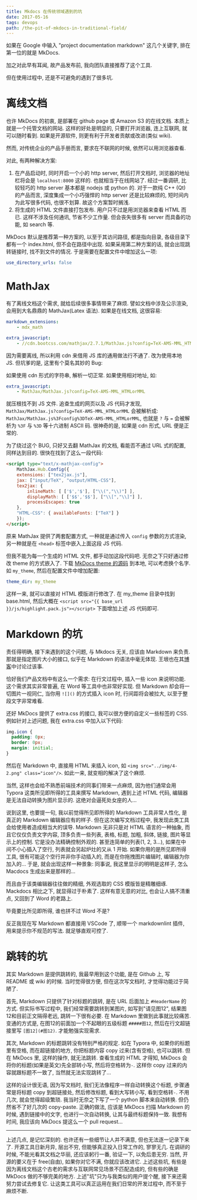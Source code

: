 ```yaml
---
title: Mkdocs 在传统领域遇到的坑
date: 2017-05-16
tags: devops
path: /the-pit-of-mkdocs-in-traditional-field/
---
```


如果在 Google 中输入 "project documentation markdown" 这几个关键字, 排在第一位的就是 MkDocs.

加之对此早有耳闻, 故产品发布前, 我向团队直接推荐了这个工具.

但在使用过程中, 还是不可避免的遇到了很多坑.

# 离线文档

也许 MkDocs 的初衷, 是部署在 github page 或 Amazon S3 的在线文档. 本质上就是一个托管文档的网站. 这样的好处是明显的, 只要打开浏览器, 连上互联网, 就可以随时看到. 如果是开源软件, 则更有利于开发者贡献或改进(类似 wiki).

然而, 对传统企业的产品手册而言, 要求在不联网的时候, 依然可以用浏览器查看.

对此, 有两种解决方案:

1. 在产品启动时, 同时开启一个小的 http server, 然后打开文档时, 浏览器的地址栏将会是 `localhost:8000` 这样的. 也就相当于在线网站了. 经过一番调研, 比较轻巧的 http server 基本都是 nodejs 或 python 的. 对于一款纯 C++ (Qt) 的产品而言, 深度集成一个小巧强悍的 http server 还是比较麻烦的, 短时间内为此写很多代码, 也很不划算. 故这个方案暂时搁浅.
1. 将生成的 HTML 文件直接打包发布. 用户只不过是用浏览器来查看 HTML 而已. 这样不涉及任何通讯, 节省不少工作量. 但会丧失很多有 server 而具备的功能, 如 search 等.

MkDocs 默认是推荐第一种方案的, 以至于其访问路径, 都是指向目录, 各级目录下都有一个 index.html, 但不会在路径中出现. 如果采用第二种方案的话, 就会出现跳转链接时, 找不到文件的情况. 于是需要在配置文件中增加这么一项:

```yml
use_directory_urls: false
```

# MathJax

有了离线文档这个需求, 就给后续很多事情带来了麻烦. 譬如文档中涉及公示渲染, 会用到大名鼎鼎的 MathJax(Latex 语法). 如果是在线文档, 这很容易:

```yml
markdown_extensions:
    - mdx_math

extra_javascript:
    - //cdn.bootcss.com/mathjax/2.7.1/MathJax.js?config=TeX-AMS-MML_HTMLorMML
```

因为需要离线, 所以利用 cdn 来借用 JS 库的通用做法行不通了. 改为使用本地 JS. 但坑爹的是, 这里有个莫名其妙的 Bug:

如果使用 cdn 形式的字符串, 解析一切正常. 如果使用相对地址, 如:

```yml
extra_javascript:
    - MathJax/MathJax.js?config=TeX-AMS-MML_HTMLorMML
```

就压根找不到 JS 文件. 追查生成的网页以及 JS 代码才发现, `MathJax/MathJax.js?config=TeX-AMS-MML_HTMLorMML` 会被解析成: `MathJax/MathJax.js%3Fconfig%3DTeX-AMS-MML_HTMLorMML`, 也就是 `?` 与 `=` 会被解析为 `%3F` 与 `%3D` 等十六进制 ASCII 码. 很神奇的是, 如果是 cdn 形式, URL 便是正常的.

为了绕过这个 BUG, 只好又去翻 MathJax 的文档, 看能否不通过 URL 式的配置, 同样达到目的. 很快在找到了这么一段代码:

```html
<script type="text/x-mathjax-config">
    MathJax.Hub.Config({
    extensions: ["tex2jax.js"],
    jax: ["input/TeX", "output/HTML-CSS"],
    tex2jax: {
        inlineMath: [ ['$','$'], ["\\(","\\)"] ],
        displayMath: [ ['$$','$$'], ["\\[","\\]"] ],
        processEscapes: true
    },
    "HTML-CSS": { availableFonts: ["TeX"] }
    });
</script>
```

原来 MathJax 提供了两套配置方式, 一种就是通过传入 `config` 参数的方式渲染, 另一种就是在 `<head>` 标签中嵌入上面这段 JS 代码.

但我不能为每一个生成的 HTML 文件, 都手动加这段代码吧. 无奈之下只好通过修改 theme 的方式嵌入了. 下载 [MkDocs theme 的源码](https://github.com/mkdocs/mkdocs/tree/master/mkdocs/themes/mkdocs) 到本地, 可以考虑换个名字. 如 `my_theme`, 然后在配置文件中增加配置:

```yml
theme_dir: my_theme
```

这样一来, 就可以直接对 HTML 模版进行修改了. 在 my_theme 目录中找到 base.html, 然后大概在 `<script src="{{ base_url }}/js/highlight.pack.js"></script>` 下面增加上述 JS 代码即可.

# Markdown 的坑

责任得明确, 接下来遇到的这个问题, 与 Mkdocs 无关, 应该由 Markdown 来负责. 那就是指定图片大小的接口, 似乎在 Markdown 的语法中毫无体现. 王垠也在其[博客](http://www.yinwang.org/blog-cn/2013/04/14/markdown)中讨论过该事.

恰好我们产品文档中有这么一个需求: 在行文过程中, 插入一些 icon 来说明功能. 这个需求其实非常普遍, 在 Word 等工具中也非常好实现. 但 Markdown 却会将一切图片一视同仁, 当你用 `![]()` 的方式插入 icon 时, 行间距将会被拉大, 以至于整段文字非常难看.

还好 MkDocs 提供了 extra.css 的接口, 我可以很方便的自定义一些标签的 CSS. 例如针对上述问题, 我在 extra.css 中加入以下代码:

```css
img.icon {
  padding: 0px;
  border: 0px;
  margin: initial;
}
```

然后在 Markdown 中, 直接用 HTML 来插入 icon, 如 `<img src="../img/4-2.png" class="icon"/>`. 如此一来, 就变相的解决了这个麻烦.

当然, 这样也会给不熟悉前端技术的同事们带来一点麻烦, 因为他们通常会用 Typora 这类所见即所得的工具来撰写 Markdown, 遇到上述 HTML 代码, 编辑器是无法自动转换为图片显示的. 这绝对会逼死处女座的人...

说到这里, 也要提一句, 我以前觉得所见即所得的 Markdown 工具非常人性化, 是真正的 Markdown 编辑器应有的样子. 但在这次编写文档过程中, 我发现此类工具会给使用者造成相当大的误导. Markdown 无非只是对 HTML 语言的一种抽象, 而且它仅仅负责文字内容, 顶多负责一些列表, 表格, 标题, 加粗, 斜体, 链接, 图片等显示上的控制. 它是没办法精确控制外观的. 甚至连简单的列表(1, 2, 3...), 如果在中间不小心插入了空行, 列表就会另起炉灶的又从 1 开始. 如果你用的是所见即所得工具, 很有可能这个空行并非你手动插入的, 而是在你拖拽图片编辑时, 编辑器为你加入的... 于是, 就会出现这样一种景象: 同事说, 我这里显示的明明是这样子, 怎么 Macdocs 生成出来是那样的...

而且由于该类编辑器往往做的精细, 外观选取的 CSS 模版皆是精雕细琢. Mackdocs 相比之下, 就显得过于朴素了. 这样有意无意的对比, 也会让人搞不清重点, 又回到了 Word 的老路上.

毕竟要比所见即所得, 谁也拼不过 Word 不是?

反正我现在写 Markdown 都直接用 VSCode 了, 顺带一个 markdownlint 插件, 用来提示你不规范的写法. 就足够直观可控了.

# 跳转的坑

其实 Markdown 是提供跳转的, 我最早用到这个功能, 是在 Github 上, 写 README 或 wiki 的时候. 当时觉得很方便, 但在这次写文档时, 才觉得功能过于简陋了.

首先, Markdown 只提供了针对标题的跳转, 是在 URL 后面加上 `#HeaderName` 的方式. 但实际书写过程中, 我们经常需要跳转到某图片, 如写到"请见图12", 结果图12和目前正文隔得老远, 跳转一下很有必要. 在 Markdown 里做到此事就比较痛苦. 变通的方式是, 在图12的前面加一个不起眼的五级标题 `#####图12`, 然后在行文超链接里写 `[图12](#图12)`. 才能勉强实现需求.

其次, Markdown 的标题跳转没有特别严格的规定. 如在 Typora 中, 如果你的标题里有空格, 而在超链接的地方, 你把标题内容 copy 过来(含有空格), 也可以跳转. 但在 MkDocs 里, 这样的操作, 就无法跳转. 查看生成的 HTML 才得知, MkDocs 会将你的标题(如果是英文)先全部转小写, 然后将空格转为`-`. 这样你 copy 过来的内容就跟标题不一致了, 当然就无法实现跳转了...

这样的设计很无语, 因为写文档时, 我们无法像程序一样自动转换这个标题, 步骤通常是将标题 copy 到超链接处, 然后修改标题, 看到大写转小写, 看到空格转`-`. 不用几次, 就会觉得超级繁琐. 我当时无奈之下写了一个 python 脚本来自动转换. 但仍然省不了好几次的 copy-paste. 正确的做法, 应该是 MkDocs 扫描 Markdown 的时候, 遇到链接中的文字, 也进行一次自动转换, 让其与最终标题保持一致. 我想有时间, 我应该向 MkDocs 提这么一个 pull request...

---

上述几点, 是记忆深刻的. 也许还有一些细节让人并不满意, 但也无法逐一记录下来了. 开源工具日新月异, 层出不穷, 但能够真正投入日常工作的, 寥寥无几. 在调研的时候, 不能光看其文档之华丽, 还应该躬行一番, 验证一下, 以免后患无穷. 当然, 开源的要义在于 free(自由), 如果你对它不满, 你就应该改进它. 上述这些坑, 有些是因为离线文档这个古老的需求与互联网常见场景不匹配造成的, 但有些的确是 MkDocs 做的不够完美的地方. 上述"坑"只为与我类似的用户提个醒, 接下来还需努力尝试去修复它. 让这类工具可以真正运用在我们日常的开发过程中, 而不至于麻烦不断.